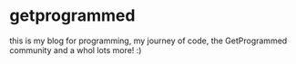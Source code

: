 # getprogrammed
this is my blog for programming, my journey of code, the GetProgrammed community and a whol lots more! :)
